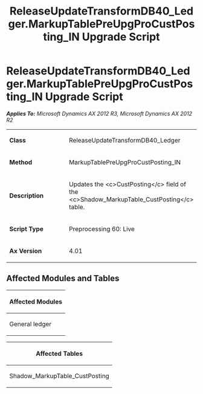 ﻿---
title: ReleaseUpdateTransformDB40_Ledger.MarkupTablePreUpgProCustPosting_IN Upgrade Script
TOCTitle: ReleaseUpdateTransformDB40_Ledger.MarkupTablePreUpgProCustPosting_IN Upgrade Script
ms:assetid: 21fc6edf-fcc9-1429-1e70-25f171495864
ms:mtpsurl: https://msdn.microsoft.com/en-us/library/JJ684934(v=AX.60)
ms:contentKeyID: 49707134
ms.date: 05/18/2015
mtps_version: v=AX.60
---

# ReleaseUpdateTransformDB40\_Ledger.MarkupTablePreUpgProCustPosting\_IN Upgrade Script 


_**Applies To:** Microsoft Dynamics AX 2012 R3, Microsoft Dynamics AX 2012 R2_

<table>
<colgroup>
<col style="width: 50%" />
<col style="width: 50%" />
</colgroup>
<tbody>
<tr class="odd">
<td><p><strong>Class</strong></p></td>
<td><p>ReleaseUpdateTransformDB40_Ledger</p></td>
</tr>
<tr class="even">
<td><p><strong>Method</strong></p></td>
<td><p>MarkupTablePreUpgProCustPosting_IN</p></td>
</tr>
<tr class="odd">
<td><p><strong>Description</strong></p></td>
<td><p>Updates the &lt;c&gt;CustPosting&lt;/c&gt; field of the &lt;c&gt;Shadow_MarkupTable_CustPosting&lt;/c&gt; table.</p></td>
</tr>
<tr class="even">
<td><p><strong>Script Type</strong></p></td>
<td><p>Preprocessing 60: Live</p></td>
</tr>
<tr class="odd">
<td><p><strong>Ax Version</strong></p></td>
<td><p>4.01</p></td>
</tr>
</tbody>
</table>


## Affected Modules and Tables

<table>
<colgroup>
<col style="width: 100%" />
</colgroup>
<thead>
<tr class="header">
<th><p>Affected Modules</p></th>
</tr>
</thead>
<tbody>
<tr class="odd">
<td><p>General ledger</p></td>
</tr>
</tbody>
</table>


<table>
<colgroup>
<col style="width: 100%" />
</colgroup>
<thead>
<tr class="header">
<th><p>Affected Tables</p></th>
</tr>
</thead>
<tbody>
<tr class="odd">
<td><p>Shadow_MarkupTable_CustPosting</p></td>
</tr>
</tbody>
</table>

  


